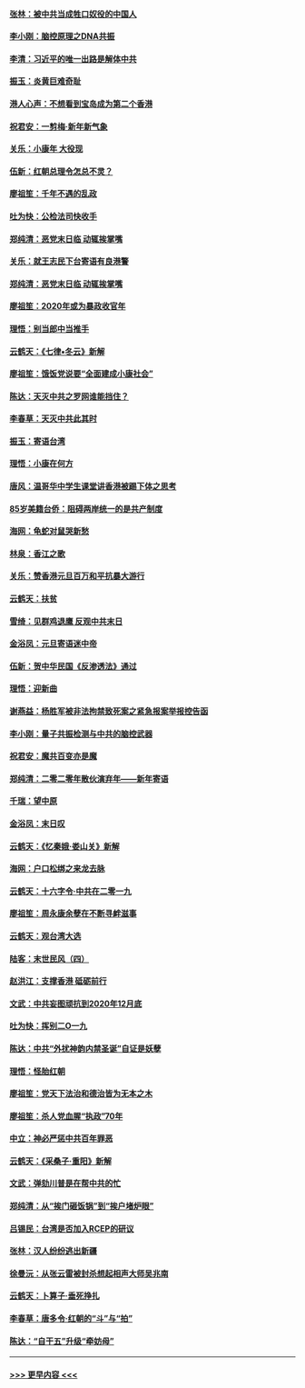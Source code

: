 #### [张林：被中共当成牲口奴役的中国人](../pages/nsc993/n11782397.md?t=01110111) 
#### [李小刚：脑控原理之DNA共振](../pages/nsc993/n11780962.md?t=01110111) 
#### [李清：习近平的唯一出路是解体中共](../pages/nsc993/n11780866.md?t=01110111) 
#### [振玉：炎黄巨难奇耻](../pages/nsc993/n11779632.md?t=01110111) 
#### [港人心声：不想看到宝岛成为第二个香港](../pages/nsc993/n11778817.md?t=01110111) 
#### [祝君安：一剪梅‧新年新气象](../pages/nsc993/n11776340.md?t=01110111) 
#### [关乐：小康年 大役现](../pages/nsc993/n11774213.md?t=01110111) 
#### [伍新：红朝总理令怎总不灵？](../pages/nsc993/n11770813.md?t=01110111) 
#### [廖祖笙：千年不遇的乱政](../pages/nsc993/n11770373.md?t=01110111) 
#### [吐为快：公检法司快收手](../pages/nsc993/n11770359.md?t=01110111) 
#### [郑纯清：恶党末日临 动辄挨掌嘴](../pages/nsc993/n11769912.md?t=01110111) 
#### [关乐：就王志民下台寄语有良港警](../pages/nsc993/n11769903.md?t=01110111) 
#### [郑纯清：恶党末日临 动辄挨掌嘴](../pages/nsc993/n11769356.md?t=01110111) 
#### [廖祖笙：2020年或为暴政收官年](../pages/nsc993/n11768216.md?t=01110111) 
#### [理悟：别当郎中当推手](../pages/nsc993/n11768243.md?t=01110111) 
#### [云鹤天：《七律▪冬云》新解](../pages/nsc993/n11768204.md?t=01110111) 
#### [廖祖笙：饿饭党说要“全面建成小康社会”](../pages/nsc993/n11767482.md?t=01110111) 
#### [陈达：天灭中共之罗网谁能挡住？](../pages/nsc993/n11767465.md?t=01110111) 
#### [李春草：天灭中共此其时](../pages/nsc993/n11767452.md?t=01110111) 
#### [振玉：寄语台湾](../pages/nsc993/n11767432.md?t=01110111) 
#### [理悟：小康在何方](../pages/nsc993/n11767394.md?t=01110111) 
#### [唐风：温哥华中学生课堂讲香港被踢下体之思考](../pages/nsc993/n11766848.md?t=01110111) 
#### [85岁美籍台侨：阻碍两岸统一的是共产制度](../pages/nsc993/n11765043.md?t=01110111) 
#### [海网：龟蛇对鼠哭新愁](../pages/nsc993/n11764895.md?t=01110111) 
#### [林泉：香江之歌](../pages/nsc993/n11764415.md?t=01110111) 
#### [关乐：赞香港元旦百万和平抗暴大游行](../pages/nsc993/n11764382.md?t=01110111) 
#### [云鹤天：扶贫](../pages/nsc993/n11764245.md?t=01110111) 
#### [雪绮：见群鸡退鹰  反观中共末日](../pages/nsc993/n11762112.md?t=01110111) 
#### [金浴凤：元旦寄语迷中帝](../pages/nsc993/n11761788.md?t=01110111) 
#### [伍新：贺中华民国《反渗透法》通过](../pages/nsc993/n11761994.md?t=01110111) 
#### [理悟：迎新曲](../pages/nsc993/n11761152.md?t=01110111) 
#### [谢燕益：杨胜军被非法拘禁致死案之紧急报案举报控告函](../pages/nsc993/n11756134.md?t=01110111) 
#### [李小刚：量子共振检测与中共的脑控武器](../pages/nsc993/n11754518.md?t=01110111) 
#### [祝君安：魔共百变亦是魔](../pages/nsc993/n11754469.md?t=01110111) 
#### [郑纯清：二零二零年散伙演弃年——新年寄语](../pages/nsc993/n11754195.md?t=01110111) 
#### [千瑞：望中原](../pages/nsc993/n11754159.md?t=01110111) 
#### [金浴凤：末日叹](../pages/nsc993/n11752359.md?t=01110111) 
#### [云鹤天：《忆秦娥‧娄山关》新解](../pages/nsc993/n11752348.md?t=01110111) 
#### [海网：户口松绑之来龙去脉](../pages/nsc993/n11752328.md?t=01110111) 
#### [云鹤天：十六字令‧中共在二零一九](../pages/nsc993/n11752305.md?t=01110111) 
#### [廖祖笙：周永康余孽在不断寻衅滋事](../pages/nsc993/n11751013.md?t=01110111) 
#### [云鹤天：观台湾大选](../pages/nsc993/n11751007.md?t=01110111) 
#### [陆客：末世民风（四）](../pages/nsc993/n11749203.md?t=01110111) 
#### [赵洪江：支撑香港 砥砺前行](../pages/nsc993/n11748482.md?t=01110111) 
#### [文武：中共妄图顽抗到2020年12月底](../pages/nsc993/n11748446.md?t=01110111) 
#### [吐为快：挥别二O一九](../pages/nsc993/n11748411.md?t=01110111) 
#### [陈达：中共“外扰神韵内禁圣诞”自证是妖孽](../pages/nsc993/n11748226.md?t=01110111) 
#### [理悟：怪胎红朝](../pages/nsc993/n11748206.md?t=01110111) 
#### [廖祖笙：党天下法治和德治皆为无本之木](../pages/nsc993/n11748135.md?t=01110111) 
#### [廖祖笙：杀人党血腥“执政”70年](../pages/nsc993/n11745144.md?t=01110111) 
#### [中立：神必严惩中共百年罪恶](../pages/nsc993/n11744970.md?t=01110111) 
#### [云鹤天：《采桑子‧重阳》新解](../pages/nsc993/n11744948.md?t=01110111) 
#### [文武：弹劾川普是在帮中共的忙](../pages/nsc993/n11744758.md?t=01110111) 
#### [郑纯清：从“挨门砸饭锅”到“挨户堵炉眼”](../pages/nsc993/n11744745.md?t=01110111) 
#### [吕锡民：台湾是否加入RCEP的研议](../pages/nsc993/n11744701.md?t=01110111) 
#### [张林：汉人纷纷逃出新疆](../pages/nsc993/n11743530.md?t=01110111) 
#### [徐曼沅：从张云雷被封杀想起相声大师吴兆南](../pages/nsc993/n11741816.md?t=01110111) 
#### [云鹤天：卜算子‧垂死挣扎](../pages/nsc993/n11739956.md?t=01110111) 
#### [李春草：唐多令‧红朝的“斗”与“拍”](../pages/nsc993/n11739830.md?t=01110111) 
#### [陈达：“自干五”升级“牵妨母”](../pages/nsc993/n11739724.md?t=01110111) 

----
#### [ >>> 更早内容 <<< ](../indexes/nsc993-earlier.md)

